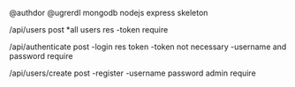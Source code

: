 
@authdor 
@ugrerdl mongodb nodejs express skeleton


/api/users
post  *all users res
-token require

/api/authenticate
post -login res token
-token not necessary
-username and password require

/api/users/create
post -register 
-username password admin require

